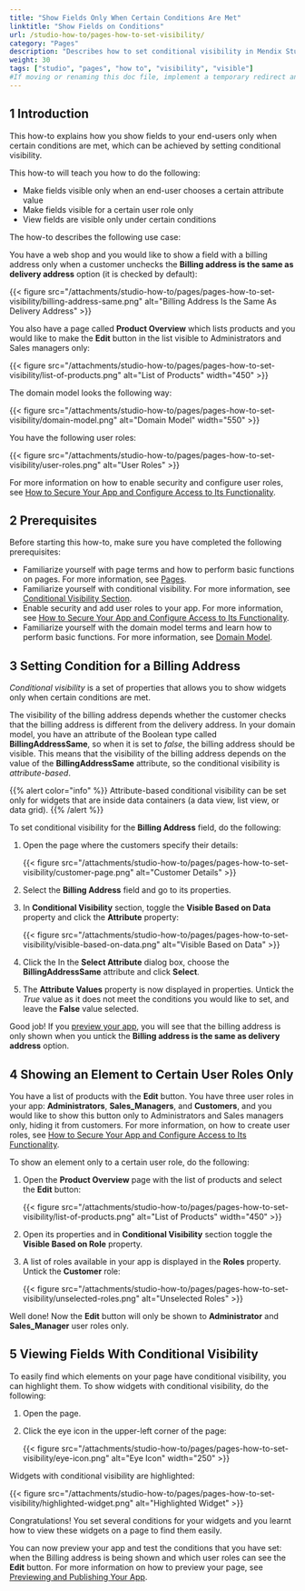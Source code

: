 ```yaml
---
title: "Show Fields Only When Certain Conditions Are Met"
linktitle: "Show Fields on Conditions"
url: /studio-how-to/pages-how-to-set-visibility/
category: "Pages"
description: "Describes how to set conditional visibility in Mendix Studio."
weight: 30
tags: ["studio", "pages", "how to", "visibility", "visible"]
#If moving or renaming this doc file, implement a temporary redirect and let the respective team know they should update the URL in the product. See Mapping to Products for more details.
---
```


## 1 Introduction 

This how-to explains how you show fields to your end-users only when certain conditions are met, which can be achieved by setting conditional visibility. 

This how-to will teach you how to do the following:

* Make fields visible only when an end-user chooses a certain attribute value
* Make fields visible for a certain user role only
* View fields are visible only under certain conditions

The how-to describes the following use case: 

You have a web shop and you would like to show a field with a billing address only when a customer unchecks the **Billing address is the same as delivery address** option (it is checked by default):

{{< figure src="/attachments/studio-how-to/pages/pages-how-to-set-visibility/billing-address-same.png" alt="Billing Address Is the Same As Delivery Address" >}}

You also have a page called **Product Overview** which lists products and you would like to make the **Edit** button in the list visible to Administrators and Sales managers only:

{{< figure src="/attachments/studio-how-to/pages/pages-how-to-set-visibility/list-of-products.png" alt="List of Products"   width="450"  >}}

The domain model looks the following way:

{{< figure src="/attachments/studio-how-to/pages/pages-how-to-set-visibility/domain-model.png" alt="Domain Model"   width="550"  >}}

You have the following user roles:

{{< figure src="/attachments/studio-how-to/pages/pages-how-to-set-visibility/user-roles.png" alt="User Roles" >}}

For more information on how to enable security and configure user roles, see [How to Secure Your App and Configure Access to Its Functionality](/studio-how-to/security-how-to-configure-roles/).

## 2 Prerequisites

Before starting this how-to, make sure you have completed the following prerequisites:

* Familiarize yourself with page terms and how to perform basic functions on pages. For more information, see [Pages](/studio/page-editor/). 
* Familiarize yourself with conditional visibility. For more information, see [Conditional Visibility Section](/studio/page-editor-widgets-visibility-section/).
* Enable security and add user roles to your app. For more information, see [How to Secure Your App and Configure Access to Its Functionality](/studio-how-to/security-how-to-configure-roles/).
* Familiarize yourself with the domain model terms and learn how to perform basic functions. For more information, see [Domain Model](/studio/domain-models/).

## 3 Setting Condition for a Billing Address

*Conditional visibility* is a set of properties that allows you to show widgets only when certain conditions are met.

The visibility of the billing address depends whether the customer checks that the billing address is different from the delivery address. In your domain model, you have an attribute of the Boolean type called **BillingAddressSame**, so when it is set to *false*, the billing address should be visible. This means that the visibility of the billing address depends on the value of the **BillingAddressSame** attribute, so the conditional visibility is *attribute-based*. 

{{% alert color="info" %}}
Attribute-based conditional visibility can be set only for widgets that are inside data containers (a data view, list view, or data grid). 
{{% /alert %}}

To set conditional visibility for the **Billing Address** field, do the following:

1. Open the page where the customers specify their details:

    {{< figure src="/attachments/studio-how-to/pages/pages-how-to-set-visibility/customer-page.png" alt="Customer Details" >}}

2. Select the **Billing Address** field and go to its properties.
3. In **Conditional Visibility** section, toggle the **Visible Based on Data** property and click the **Attribute** property:

    {{< figure src="/attachments/studio-how-to/pages/pages-how-to-set-visibility/visible-based-on-data.png" alt="Visible Based on Data" >}}

4. Click the In the **Select Attribute** dialog box, choose the **BillingAddressSame** attribute and click **Select**.
5. The **Attribute Values** property is now displayed in properties. Untick the *True* value as it does not meet the conditions you would like to set, and leave the **False** value selected.

Good job! If you [preview your app](/studio/publishing-app/), you will see that the billing address is only shown when you untick the  **Billing address is the same as delivery address** option.

## 4 Showing an Element to Certain User Roles Only

You have a list of products with the **Edit** button. You have three user roles in your app: **Administrators**, **Sales_Managers**, and **Customers**, and you would like to show this button only to Administrators and Sales managers only, hiding it from customers. For more information, on how to create user roles, see [How to Secure Your App and Configure Access to Its Functionality](/studio-how-to/security-how-to-configure-roles/).

To show an element only to a certain user role, do the following:

1. Open the **Product Overview** page with the list of products and select the **Edit** button:

    {{< figure src="/attachments/studio-how-to/pages/pages-how-to-set-visibility/list-of-products.png" alt="List of Products"   width="450"  >}}

2. Open its properties and in **Conditional Visibility** section toggle the **Visible Based on Role** property.
3. A list of roles available in your app is displayed in the **Roles** property. Untick the **Customer** role:

    {{< figure src="/attachments/studio-how-to/pages/pages-how-to-set-visibility/unselected-roles.png" alt="Unselected Roles" >}}

Well done! Now the **Edit** button will only be shown to **Administrator** and **Sales_Manager** user roles only.

## 5 Viewing Fields With Conditional Visibility

To easily find which elements on your page have conditional visibility, you can highlight them. To show widgets with conditional visibility, do the following:

1. Open the page.
2. Click the eye icon in the upper-left corner of the page:

    {{< figure src="/attachments/studio-how-to/pages/pages-how-to-set-visibility/eye-icon.png" alt="Eye Icon"   width="250"  >}}

Widgets with conditional visibility are highlighted:

{{< figure src="/attachments/studio-how-to/pages/pages-how-to-set-visibility/highlighted-widget.png" alt="Highlighted Widget" >}}   

Congratulations! You set several conditions for your widgets and you learnt how to view these widgets on a page to find them easily.

You can now preview your app and test the conditions that you have set: when the Billing address is being shown and which user roles can see the **Edit** button. For more information on how to preview your page, see [Previewing and Publishing Your App](/studio/publishing-app/).
